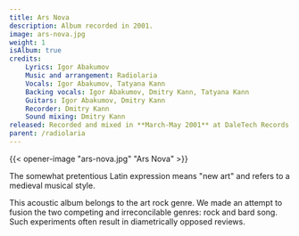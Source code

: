 ```yaml
---
title: Ars Nova
description: Album recorded in 2001.
image: ars-nova.jpg
weight: 1
isAlbum: true
credits:
    Lyrics: Igor Abakumov
    Music and arrangement: Radiolaria
    Vocals: Igor Abakumov, Tatyana Kann
    Backing vocals: Igor Abakumov, Dmitry Kann, Tatyana Kann
    Guitars: Igor Abakumov, Dmitry Kann
    Recorder: Dmitry Kann
    Sound mixing: Dmitry Kann
released: Recorded and mixed in **March-May 2001** at DaleTech Records (Tyumen, Russia). It has never been officially released by any label.
parent: /radiolaria
---
```


{{< opener-image "ars-nova.jpg" "Ars Nova" >}}

The somewhat pretentious Latin expression means "new art" and refers to a medieval musical style.

This acoustic album belongs to the art rock genre. We made an attempt to fusion the two competing and irreconcilable genres: rock and bard song. Such experiments often result in diametrically opposed reviews.
